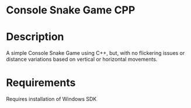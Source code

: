 # Console Snake Game CPP

# Description

A simple Console Snake Game using C++, but, with no flickering issues or distance variations based on vertical or horizontal movements.

# Requirements

Requires installation of Windows SDK
